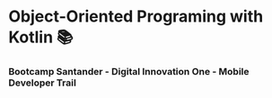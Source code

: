 # Object-Oriented Programing with Kotlin 📚
### Bootcamp Santander - Digital Innovation One - Mobile Developer Trail
